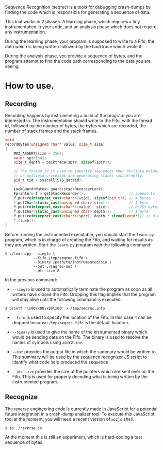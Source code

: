 Sequence Recognition (seqrec) is a tools for debugging crash-dumps by finding
the code which is responsible for generating a sequence of data.

This tool works in 2 phases. A learning phase, which requires a tiny
instrumentation in your code, and an analysis phase which does not require any
instrumentation.

During the learning phase, your program is supposed to write to a Fifo, the data
which is being written followed by the backtrace which wrote it.

During the analysis phase, you provide a sequence of bytes, and the program
attempt to find the code path corresponding to the data you are seeing.

# How to use.

## Recording

Recording happens by instrumenting a build of the program you are interested in.
The instrumentation should write to the Fifo, with the thread id, followed by
the number of bytes, the bytes which are recorded, the number of stack frames
and the stack frames.

```c++
void
recordBytes(unsigned char* value, size_t size)
{
    MOZ_ASSERT(size < 256);
    void* sptr[64];
    size_t depth = backtrace(sptr, sizeof(sptr));

    // The thread id is used to identify sequences when multiple helper thread
    // or multiple processes are generating stacks concurrently.
    pid_t tid = syscall(SYS_gettid);

    LockGuard<Mutex> guard(stackRecorderLock);
    Fprinter& f = getStackRecorder();                    // append to /tmp/seqrec.fifo
    f.put(reinterpret_cast<char*>(&tid), sizeof(pid_t)); // 4 bytes
    f.putChar(static_cast<unsigned char>(size));         // 1 byte
    f.put(reinterpret_cast<char*>(value), size);         // 0-255 bytes
    f.putChar(static_cast<unsigned char>(depth));        // 1 byte
    f.put(reinterpret_cast<char*>(sptr), depth * sizeof(void*)); // 0-64 * 4/8 bytes
    f.flush();
}
```

Before running the instrumented executable, you should start the `learn.py`
program, which is in charge of creating the Fifo, and waiting for results as
they are written.  Start the `learn.py` program with the following command:

```shell
$ ./learn.py --single \
             --fifo /tmp/seqrec.fifo \
             --binary /path/to/instrumented/bin \
             --out ./seqrec-out \
             --ptr-size 8
```

In the previous command:
  * `--single` is used to automatically terminate the program as soon as all
    writers have closed the Fifo. Dropping this flag implies that the program
    will stay alive until the following command is executed:
  
  ```shell
  $ printf '\x00\x00\x00\x00' > /tmp/seqrec.info
  ```

  * `--fifo` is used to specify the location of the Fifo. In this case it can be
    dropped because ``/tmp/seqrec.fifo`` is the default location.
    
  * `--binary` is used to give the name of the instrumented binary which would
    be sending data on the Fifo. The binary is used to resolve the names of
    symbols using `addr2line`.
  
  * `--out` provides the output file in which the summary would be written to.
    This summary will be used by the sequence recognizer JS script to identify
    what code help produced the sequence.
    
  * `--ptr-size` provides the size of the pointers which are sent over on the
    Fifo. This is used for properly decoding what is being written by the
    instrumented program.
    
## Recognize

The reverse engineering code is currently made in JavaScript for a potential
future integration in a crash-dump analizer tool. To execute this JavaScript
tool at the moment, you will need a recent version of `mozjs` shell.

```shell
$ js ./reverse.js
```

At the moment this is still an experiment, which is hard-coding a test sequence
of bytes.
